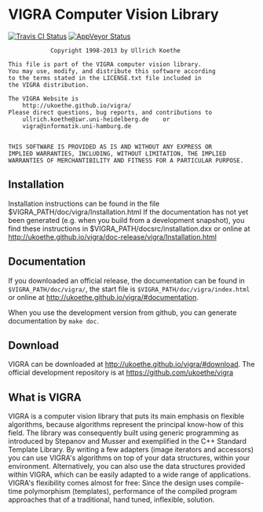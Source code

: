 VIGRA Computer Vision Library
=============================

[![Travis CI Status](https://travis-ci.org/ukoethe/vigra.svg?branch=master)](https://travis-ci.org/ukoethe/vigra)
[![AppVeyor Status](https://ci.appveyor.com/api/projects/status/github/ukoethe/vigra?branch=master&svg=true)](https://ci.appveyor.com/project/ukoethe/vigra/branch/master)

                Copyright 1998-2013 by Ullrich Koethe

    This file is part of the VIGRA computer vision library.
    You may use, modify, and distribute this software according
    to the terms stated in the LICENSE.txt file included in
    the VIGRA distribution.

    The VIGRA Website is
        http://ukoethe.github.io/vigra/                      
    Please direct questions, bug reports, and contributions to        
        ullrich.koethe@iwr.uni-heidelberg.de    or                    
        vigra@informatik.uni-hamburg.de                               


    THIS SOFTWARE IS PROVIDED AS IS AND WITHOUT ANY EXPRESS OR
    IMPLIED WARRANTIES, INCLUDING, WITHOUT LIMITATION, THE IMPLIED
    WARRANTIES OF MERCHANTIBILITY AND FITNESS FOR A PARTICULAR PURPOSE.


Installation
------------

Installation instructions can be found in the file 
  $VIGRA_PATH/doc/vigra/Installation.html
If the documentation has not yet been generated (e.g. when you build from a development 
snapshot), you find these instructions in
  $VIGRA_PATH/docsrc/installation.dxx
or online at
  http://ukoethe.github.io/vigra/doc-release/vigra/Installation.html

Documentation
-------------

If you downloaded an official release, the documentation can be found in `$VIGRA_PATH/doc/vigra/`, the start file 
is `$VIGRA_PATH/doc/vigra/index.html` or online at http://ukoethe.github.io/vigra/#documentation.

When you use the development version from github, you can generate documentation by `make doc`.

Download
--------

VIGRA can be downloaded at http://ukoethe.github.io/vigra/#download. The official development 
repository is at https://github.com/ukoethe/vigra

What is VIGRA
-------------

VIGRA is a computer vision library that puts its main emphasis on flexible algorithms, because algorithms represent the principal know-how of this field. The library was consequently built using generic programming as introduced by Stepanov and Musser and exemplified in the C++ Standard Template Library. By writing a few adapters (image iterators and accessors) you can use VIGRA's algorithms on top of your data structures, within your environment. Alternatively, you can also use the data structures provided within VIGRA, which can be easily adapted to a wide range of applications. VIGRA's flexibility comes almost for free: Since the design uses compile-time polymorphism (templates), performance of the compiled program approaches that of a traditional, hand tuned, inflexible, solution.



